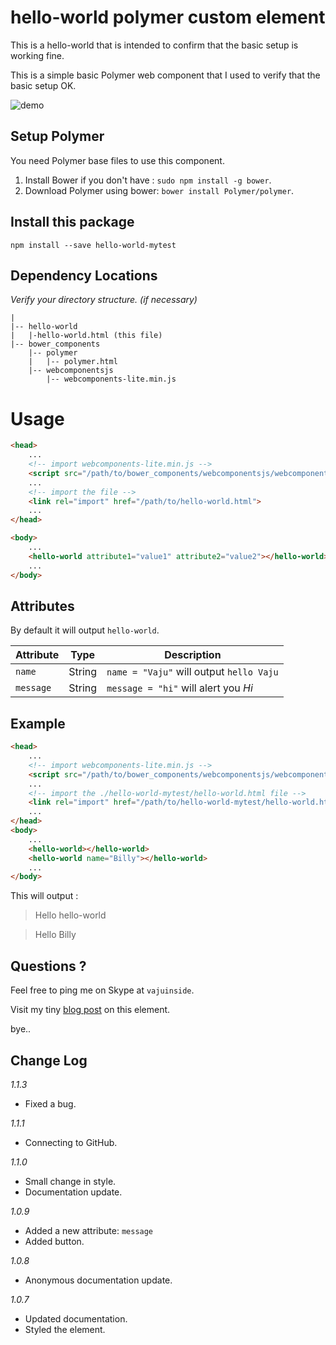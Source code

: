 # hello-world polymer custom element
This is a hello-world that is intended to confirm that the basic setup is working fine.

This is a simple basic Polymer web component that I used to verify that the basic setup OK.

![demo](https://2.bp.blogspot.com/-Bay6F4-7e98/V3Tr90JafFI/AAAAAAAAqSg/6JLkrNDWYgcd_Vf2rXH4DtEF5udsPTeQQCLcB/s1600/6121503889817600.png "hello-world element")

## Setup Polymer

You need Polymer base files to use this component.

1. Install Bower if you don't have : `sudo npm install -g bower`.
2. Download Polymer using bower: `bower install Polymer/polymer`.

## Install this package

`npm install --save hello-world-mytest`

## Dependency Locations

_Verify your directory structure. (if necessary)_ 
```
|
|-- hello-world
|   |-hello-world.html (this file)
|-- bower_components
    |-- polymer
    |   |-- polymer.html
    |-- webcomponentsjs
        |-- webcomponents-lite.min.js
```

# Usage

```html
<head>
    ...
    <!-- import webcomponents-lite.min.js -->
    <script src="/path/to/bower_components/webcomponentsjs/webcomponents-lite.min.js"></script>
    ...
    <!-- import the file -->
    <link rel="import" href="/path/to/hello-world.html">
    ...
</head>

<body>
    ...
    <hello-world attribute1="value1" attribute2="value2"></hello-world>
    ...
</body>
```


## Attributes

By default it will output `hello-world`.

Attribute     | Type   | Description                               
------------- | ------ | ------------------------------------------
`name`        | String | `name = "Vaju"` will output `hello Vaju`
`message`     | String | `message = "hi"` will alert you _Hi_

## Example

```html
<head>
    ...
    <!-- import webcomponents-lite.min.js -->
    <script src="/path/to/bower_components/webcomponentsjs/webcomponents-lite.min.js"></script>
    ...
    <!-- import the ./hello-world-mytest/hello-world.html file -->
    <link rel="import" href="/path/to/hello-world-mytest/hello-world.html">
    ...
</head>
<body>
    ...
    <hello-world></hello-world>
    <hello-world name="Billy"></hello-world>
    ...        
</body>

```
This will output :
> Hello hello-world

> Hello Billy

## Questions ?

Feel free to ping me on Skype at `vajuinside`.

Visit my tiny [blog post](http://mycolorpad.blogspot.in/2016/06/lots-of-things-during-this-break-and.html) on this element.

bye..


## Change Log
*1.1.3*
* Fixed a bug.

*1.1.1*
* Connecting to GitHub.

*1.1.0*
* Small change in style.
* Documentation update.

*1.0.9*
* Added a new attribute: `message`
* Added button.

*1.0.8*
* Anonymous documentation update.

*1.0.7*
* Updated documentation.
* Styled the element.